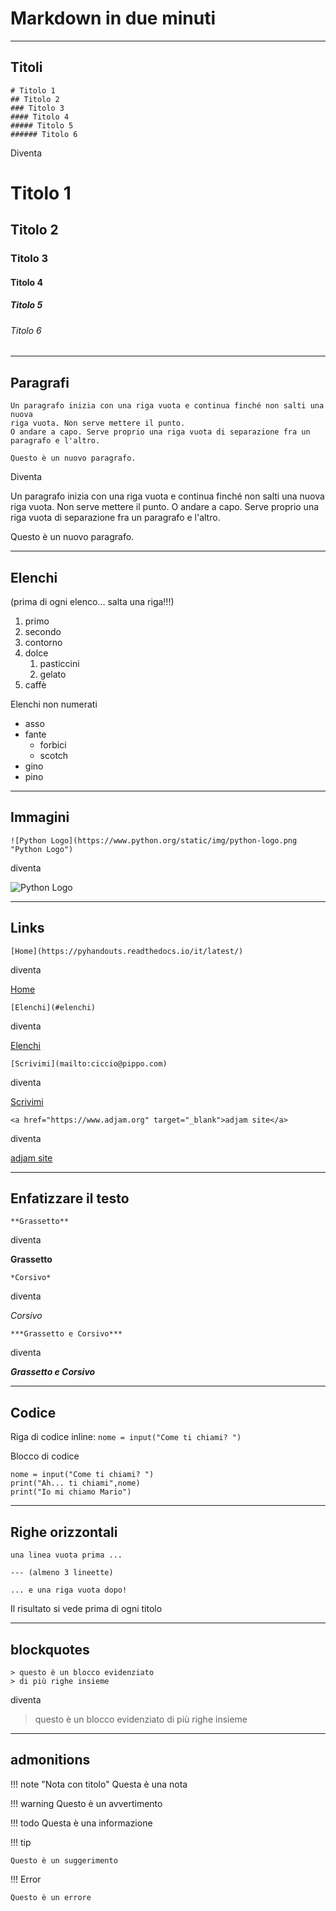 # Markdown in due minuti

<!-- I COMMENTI SI FANNO COME IN HTML -->
<!-- qui ci vanno i titoli -->

-------------------------------------------------------------------------------------

## Titoli

    # Titolo 1
    ## Titolo 2
    ### Titolo 3
    #### Titolo 4
    ##### Titolo 5
    ###### Titolo 6

Diventa

# Titolo 1
## Titolo 2
### Titolo 3
#### Titolo 4
##### Titolo 5
###### Titolo 6

-------------------------------------------------------------------------------------

<!-- qui ci vanno i paragrafi -->
## Paragrafi

    Un paragrafo inizia con una riga vuota e continua finché non salti una nuova
    riga vuota. Non serve mettere il punto.
    O andare a capo. Serve proprio una riga vuota di separazione fra un paragrafo e l'altro.

    Questo è un nuovo paragrafo.

Diventa

Un paragrafo inizia con una riga vuota e continua finché non salti una nuova
riga vuota. Non serve mettere il punto.
O andare a capo. Serve proprio una riga vuota di separazione fra un paragrafo e l'altro.

Questo è un nuovo paragrafo.

-------------------------------------------------------------------------------------

<!-- qui ci vanno gli elenchi -->
## Elenchi

(prima di ogni elenco... salta una riga!!!)

1. primo
2. secondo
3. contorno
4. dolce
    1. pasticcini
    2. gelato
5. caffè


Elenchi non numerati

- asso
- fante
    - forbici
    - scotch
- gino
- pino

-------------------------------------------------------------------------------------

## Immagini

<!-- ![alt text](Image_URL "Image Title") -->

    ![Python Logo](https://www.python.org/static/img/python-logo.png "Python Logo")

diventa

![Python Logo](https://www.python.org/static/img/python-logo.png "Python Logo")

-------------------------------------------------------------------------------------

## Links

    [Home](https://pyhandouts.readthedocs.io/it/latest/)

diventa

[Home](https://pyhandouts.readthedocs.io/it/latest/)


    [Elenchi](#elenchi)
    
diventa

[Elenchi](#elenchi)


    [Scrivimi](mailto:ciccio@pippo.com)

diventa

[Scrivimi](mailto:ciccio@pippo.com)


    <a href="https://www.adjam.org" target="_blank">adjam site</a>

diventa

<a href="https://www.adjam.org" target="_blank">adjam site</a>


-------------------------------------------------------------------------------------

## Enfatizzare il testo

    **Grassetto**
    
diventa

**Grassetto**


    *Corsivo*
    
diventa

*Corsivo*


    ***Grassetto e Corsivo***

diventa

***Grassetto e Corsivo***

-------------------------------------------------------------------------------------

## Codice

Riga di codice inline: ``nome = input("Come ti chiami? ")``

Blocco di codice

    nome = input("Come ti chiami? ")
    print("Ah... ti chiami",nome)
    print("Io mi chiamo Mario")


-------------------------------------------------------------------------------------

## Righe orizzontali

    una linea vuota prima ...

    --- (almeno 3 lineette)

    ... e una riga vuota dopo!

Il risultato si vede prima di ogni titolo


-------------------------------------------------------------------------------------

## blockquotes

    > questo è un blocco evidenziato
    > di più righe insieme
        
diventa

> questo è un blocco evidenziato
> di più righe insieme


-------------------------------------------------------------------------------------

## admonitions

!!! note "Nota con titolo"
    Questa è una nota

    
!!! warning
    Questo è un avvertimento

    
!!! todo
    Questa è una informazione

    
!!! tip

    Questo è un suggerimento

    
!!! Error

    Questo è un errore

